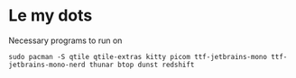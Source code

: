 # Le my dots

Necessary programs to run on

```
sudo pacman -S qtile qtile-extras kitty picom ttf-jetbrains-mono ttf-jetbrains-mono-nerd thunar btop dunst redshift 
```
